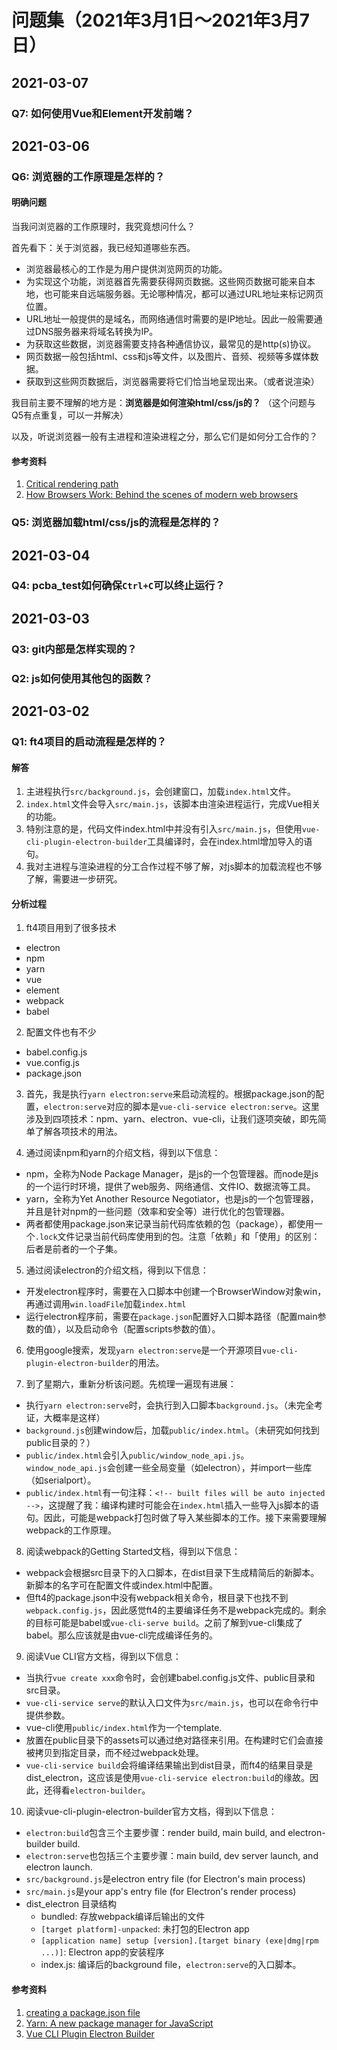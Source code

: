 # 问题集（2021年3月1日～2021年3月7日）

## 2021-03-07

### Q7: 如何使用Vue和Element开发前端？

## 2021-03-06

### Q6: 浏览器的工作原理是怎样的？

#### 明确问题

当我问浏览器的工作原理时，我究竟想问什么？

首先看下：关于浏览器，我已经知道哪些东西。

- 浏览器最核心的工作是为用户提供浏览网页的功能。
- 为实现这个功能，浏览器首先需要获得网页数据。这些网页数据可能来自本地，也可能来自远端服务器。无论哪种情况，都可以通过URL地址来标记网页位置。
- URL地址一般提供的是域名，而网络通信时需要的是IP地址。因此一般需要通过DNS服务器来将域名转换为IP。
- 为获取这些数据，浏览器需要支持各种通信协议，最常见的是http(s)协议。
- 网页数据一般包括html、css和js等文件，以及图片、音频、视频等多媒体数据。
- 获取到这些网页数据后，浏览器需要将它们恰当地呈现出来。（或者说渲染）

我目前主要不理解的地方是：**浏览器是如何渲染html/css/js的？** （这个问题与Q5有点重复，可以一并解决）

以及，听说浏览器一般有主进程和渲染进程之分，那么它们是如何分工合作的？

#### 参考资料

1. [Critical rendering path](https://developer.mozilla.org/en-US/docs/Web/Performance/Critical_rendering_path)
2. [How Browsers Work: Behind the scenes of modern web browsers](https://www.html5rocks.com/en/tutorials/internals/howbrowserswork/)

### Q5: 浏览器加载html/css/js的流程是怎样的？

## 2021-03-04

### Q4: pcba_test如何确保`Ctrl+C`可以终止运行？

## 2021-03-03

### Q3: git内部是怎样实现的？

### Q2: js如何使用其他包的函数？

## 2021-03-02

### Q1: ft4项目的启动流程是怎样的？

#### 解答

1. 主进程执行`src/background.js`，会创建窗口，加载`index.html`文件。
2. `index.html`文件会导入`src/main.js`，该脚本由渲染进程运行，完成Vue相关的功能。
3. 特别注意的是，代码文件index.html中并没有引入`src/main.js`，但使用`vue-cli-plugin-electron-builder`工具编译时，会在index.html增加导入的语句。
4. 我对主进程与渲染进程的分工合作过程不够了解，对js脚本的加载流程也不够了解，需要进一步研究。

#### 分析过程

1. ft4项目用到了很多技术
  - electron
  - npm
  - yarn
  - vue
  - element
  - webpack
  - babel

2. 配置文件也有不少
  - babel.config.js
  - vue.config.js
  - package.json

3. 首先，我是执行`yarn electron:serve`来启动流程的。根据package.json的配置，`electron:serve`对应的脚本是`vue-cli-service electron:serve`。这里涉及到四项技术：npm、yarn、electron、vue-cli，让我们逐项突破，即先简单了解各项技术的用法。

4. 通过阅读npm和yarn的介绍文档，得到以下信息：
  - npm，全称为Node Package Manager，是js的一个包管理器。而node是js的一个运行时环境，提供了web服务、网络通信、文件IO、数据流等工具。
  - yarn，全称为Yet Another Resource Negotiator，也是js的一个包管理器，并且是针对npm的一些问题（效率和安全等）进行优化的包管理器。
  - 两者都使用package.json来记录当前代码库依赖的包（package），都使用一个`.lock`文件记录当前代码库使用到的包。注意「依赖」和「使用」的区别：后者是前者的一个子集。

5. 通过阅读electron的介绍文档，得到以下信息：
  - 开发electron程序时，需要在入口脚本中创建一个BrowserWindow对象win，再通过调用`win.loadFile`加载`index.html`
  - 运行electron程序前，需要在`package.json`配置好入口脚本路径（配置main参数的值），以及启动命令（配置scripts参数的值）。

6. 使用google搜索，发现`yarn electron:serve`是一个开源项目`vue-cli-plugin-electron-builder`的用法。

7. 到了星期六，重新分析该问题。先梳理一遍现有进展：
  - 执行`yarn electron:serve`时，会执行到入口脚本`background.js`。（未完全考证，大概率是这样）
  - `background.js`创建window后，加载`public/index.html`。（未研究如何找到public目录的？）
  - `public/index.html`会引入`public/window_node_api.js`。`window_node_api.js`会创建一些全局变量（如electron），并import一些库（如serialport）。
  - `public/index.html`有一句注释：`<!-- built files will be auto injected -->`，这提醒了我：编译构建时可能会在`index.html`插入一些导入js脚本的语句。因此，可能是webpack打包时做了导入某些脚本的工作。接下来需要理解webpack的工作原理。

8. 阅读webpack的Getting Started文档，得到以下信息：
  - webpack会根据src目录下的入口脚本，在dist目录下生成精简后的新脚本。新脚本的名字可在配置文件或index.html中配置。
  - 但ft4的package.json中没有webpack相关命令，根目录下也找不到`webpack.config.js`，因此感觉ft4的主要编译任务不是webpack完成的。剩余的目标可能是babel或`vue-cli-serve build`。之前了解到vue-cli集成了babel。那么应该就是由vue-cli完成编译任务的。

9. 阅读Vue CLI官方文档，得到以下信息：
  - 当执行`vue create xxx`命令时，会创建babel.config.js文件、public目录和src目录。
  - `vue-cli-service serve`的默认入口文件为`src/main.js`，也可以在命令行中提供参数。
  - vue-cli使用`public/index.html`作为一个template.
  - 放置在public目录下的assets可以通过绝对路径来引用。在构建时它们会直接被拷贝到指定目录，而不经过webpack处理。
  - `vue-cli-service build`会将编译结果输出到dist目录，而ft4的结果目录是dist_electron，这应该是使用`vue-cli-service electron:build`的缘故。因此，还得看`electron-builder`。

10. 阅读vue-cli-plugin-electron-builder官方文档，得到以下信息：
  - `electron:build`包含三个主要步骤：render build, main build, and electron-builder build.
  - `electron:serve`也包括三个主要步骤：main build, dev server launch, and electron launch.
  - `src/background.js`是electron entry file (for Electron's main process)
  - `src/main.js`是your app's entry file (for Electron's render process)
  - dist_electron 目录结构
    - bundled: 存放webpack编译后输出的文件
    - `[target platform]-unpacked`: 未打包的Electron app
    - `[application name] setup [version].[target binary (exe|dmg|rpm ...)]`: Electron app的安装程序
    - index.js: 编译后的background file，`electron:serve`的入口脚本。

#### 参考资料

1. [creating a package.json file](https://docs.npmjs.com/creating-a-package-json-file)
2. [Yarn: A new package manager for JavaScript](https://engineering.fb.com/2016/10/11/web/yarn-a-new-package-manager-for-javascript/)
3. [Vue CLI Plugin Electron Builder](https://nklayman.github.io/vue-cli-plugin-electron-builder/guide/guide.html)
